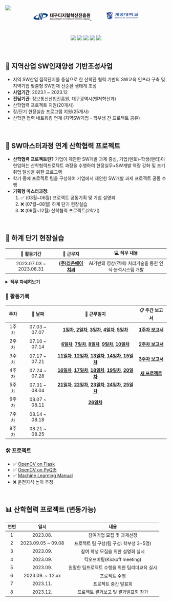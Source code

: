 <img src="https://capsule-render.vercel.app/api?type=waving&height=250&section=header&fontSize=50&color=timeAuto&fontAlignY=36&text=👨🏻‍💼%202023%20산학협력%20프로젝트&desc=지역산업%20SW인재양성%20기반조성사업&descAlignY=54&descAlign=67" />


<div align="center">
    <a href="https://www.dip.or.kr/home/business/sw/swtalentdevelop/view.ubs?business.fidx=5">
        <img src="./img/dip_logo.svg" width="35%"/>
    </a>
    &emsp;&emsp;&emsp;
    <a href="https://www.kmu.ac.kr/uni/main/main.jsp">
        <img src="./img/kmu_logo.jpg" width="20%"/>
    </a>
</div>

&emsp;

<div align="center">
    <img src="https://img.shields.io/badge/Python-3776AB?style=flat&logo=Python&logoColor=white"/>
    <img src="https://img.shields.io/badge/OpenCV-5C3EE8?style=flat&logo=OpenCV&logoColor=white"/>
    <img src="https://img.shields.io/badge/PyTorch-EE4C2C?style=flat&logo=Pytorch&logoColor=white"/>
    <img src="https://img.shields.io/badge/YOLO-00FFFF?style=flat&logo=YOLO&&logoColor=black"/>
    <img src="https://img.shields.io/badge/Colab-F9AB00?style=flat&logo=GoogleColab&logoColor=white"/>
    
</div>

&emsp;

## 📢 지역산업 SW인재양성 기반조성사업
- 지역 SW산업 집적단지를 중심으로 한 산학관 협력 기반의 SW교육 인프라 구축 및 지역기업 맞춤형 SW인재 선순환 생태계 조성
- **사업기간**: 2023.1 ~ 2023.12
- **전담기관**: 정보통신산업진흥원, 대구광역시(벤처혁신과)
- 산학협력 프로젝트 지원(20개사)
- 장/단기 현장실습 프로그램 지원(25개사)
- 산학관 협력 네트워킹 연계 (지역SW기업 - 학부생 간 프로젝트 공유)

&emsp;

## 📢 SW마스터과정 연계 산학협력 프로젝트
- **산학협력 프로젝트란?** 기업이 제안한 SW개발 과제 중심, 기업(멘토)-학생(멘티)이 현업하는 산학협력프로젝트 과정을 수행하여 현장실무+SW개발 역량 강화 및 조기 취업 달성을 위한 프로그램
- 학기 중에 프로젝트 팀을 구성하여 기업에서 제안한 SW개발 과제 프로젝트 공동 수행
- **기획형 마스터과정**: 
    1. ✅ (03월~06월) 프로젝트 공동기획 및 기업 설명회
    2. ❌ (07월~08월) 하계 단기 현장실습
    3. ❌ (09월~12월) 산학협력 프로젝트(2학기)

&emsp;

## 💼 하계 단기 현장실습

<div align="center">

|📅 활동기간|🏬 근무지|💻 직무 내용|
|:---:|:---:|:---:|
|2023.07.03 ~ 2023.08.31|[**(주)라온에이치씨**](http://laonhcom.co.kr/main/index.html)|AI기반의 영상(객체) 처리기술을 통한 인식·분석시스템 개발|

</div>

<details>
<summary><b>직무 자세히보기</b></summary>
<div markdown="1">

- **직무명**
    - 영상(객체)인식 프로그램 개발 및 데이터 분석
- **교육목표**
    - 차량 출입 동영상을 캡쳐 후 번호판 식별 및 미·오인식된 이미지 보정 식별
    - Deep learning 기반의 객체 인식 기술을 활용한 영상 분석
    - DB 분류 관리 및 Testing
    - 영상 분석 오류에 대한 사례 수집 및 해결 방안 모색
- **직무개요**
    - Deep learning와 Auto Labeling 기술에 대한 개념 숙지
    - 기존 개발(보유)프로그램(객체인식)에 대한 분석 및 기술 숙지
    - 수집 데이터 분석 및 분류 작업 수행
    - 데이터별 라벨링, 학습 검지 테스트, 결과 분석 등 업무 수행
    - 미·오인식에 대한 원인 분석 및 인식률 향상 방안 모색 
- **운영/지도계획**
    - 수행시간: 월-금(주 5일, 공휴일 제외) 09:00-18:00 (점심시간 12:30-13:30)
    - 개인별 수행과제 부여(업무 파트별, 실습자의 수행 능력에 따라 차등 부여)
    - 주 1회 멘토와의 면담을 통해 수행 평가 및 변경사항 등을 체크
    - 주 3회 이상 기업 참여 인력과의 면담을 통해 프로젝터 진행 사항 체크
    - 주 1회 전체 회의를 통해 수행 업무별 의견 수렴 및 개선 사항 도출

</div>
</details>

### 📖 활동기록
<div align="center">

|주차|📅 날짜|📝 근무일지|📋 주간 보고서|
|:---:|:---:|:---:|:---:|
|1주차|07.03 ~ 07.07|**[1일차](./ShortTerm-Internship/diary/0703.md)**, **[2일차](./ShortTerm-Internship/diary/0704.md)**, **[3일차](./ShortTerm-Internship/diary/0705.md)**, **[4일차](./ShortTerm-Internship/diary/0706.md)**, **[5일차](./ShortTerm-Internship/diary/0707.md)**|**[1주차 보고서](./ShortTerm-Internship/ShortTerm-Internship/report/week1_weekly-report.pdf)**|
|2주차|07.10 ~ 07.14|**[6일차](./ShortTerm-Internship/diary/0710.md)**, **[7일차](./ShortTerm-Internship/diary/0711.md)**, **[8일차](./ShortTerm-Internship/diary/0712.md)**, **[9일차](./ShortTerm-Internship/diary/0713.md)**, **[10일차](./ShortTerm-Internship/diary/0714.md)**|**[2주차 보고서](./ShortTerm-Internship/report/week2_weekly-report.pdf)**|
|3주차|07.17 ~ 07.21|**[11일차](./ShortTerm-Internship/diary/0717.md)**, **[12일차](./ShortTerm-Internship/diary/0718.md)**, **[13일차](./ShortTerm-Internship/diary/0719.md)**, **[14일차](./ShortTerm-Internship/diary/0720.md)**, **[15일차](./ShortTerm-Internship/diary/0721.md)**|**[3주차 보고서](./ShortTerm-Internship/report/week3_weekly-report.pdf)**|
|4주차|07.24 ~ 07.28|**[16일차](./ShortTerm-Internship/diary/0724.md)**, **[17일차](./ShortTerm-Internship/diary/0725.md)**, **[18일차](./ShortTerm-Internship/diary/0726.md)**, **[19일차](./ShortTerm-Internship/diary/0727.md)**, **[20일차](./ShortTerm-Internship/diary/0728.md)**|**[새 프로젝트](./ShortTerm-Internship/report/week4_weekly-report.pdf)**|
|5주차|07.31 ~ 08.04|**[21일차](./ShortTerm-Internship/diary/0731.md)**, **[22일차](./ShortTerm-Internship/diary/0801.md)**, **[23일차](./ShortTerm-Internship/diary/0802.md)**, **[24일차](./ShortTerm-Internship/diary/0803.md)**, **[25일차](./ShortTerm-Internship/diary/0804.md)**|
|6주차|08.07 ~ 08.11|**[26일차](./ShortTerm-Internship/diary/0807.md)**|
|7주차|08.14 ~ 08.18||
|8주차|08.21 ~ 08.25||

</div>

### 🛠️ 프로젝트
- ✅ [OpenCV on Flask](./ShortTerm-Internship/project/opencv_on_flask/README.md)
- ✅ [OpenCV on PyQt5](./ShortTerm-Internship/project/opencv_on_pyqt/README.md)
- ✅ [Machine Learning Manual](./ShortTerm-Internship/project/ML_manual/README.md)
- ❌ 운전자석 높이 추정

&emsp;

## 📊 산학협력 프로젝트 (변동가능)
<div align="center">

|연번|일시|내용|
|:---:|:---:|:---:|
|1|2023.08.|참여기업 모집 및 과제선정|
|2|2023.09.05 ~ 09.08|프로젝트 팀 구성(팀 구성: 학부생 3-5명)|
|3|2023.09.|참여 학생 모집을 위한 설명회 실시|
|4|2023.09.|킥오프미팅(Kickoff meeting)|
|5|2023.09.|원활한 팀프로젝트 수행을 위한 팀리더교육 실시|
|6|2023.09. ~ 12.xx|프로젝트 수행|
|7|2023.11.|프로젝트 중간 발표회|
|8|2023.12.|프로젝트 결과보고 및 결과발표회 참가|

</div>

